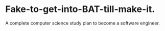 # Fake-to-get-into-BAT-till-make-it.
A complete computer science study plan to become a software engineer.
